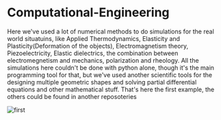 # Computational-Engineering
Here we've used a lot of numerical methods to do simulations for the real world situatuins, like Applied Thermodynamics, Elasticity and Plasticity(Deformation of the objects), Electromagnetism theory, Piezoelectricity, Elastic dielectrics, the combination between electromegnetism and mechanics, polarization and rheology. All the simulations here couldn't be done with python alone, though it's the main programming tool for that, but we've used another scientific tools for the designing multiple geometric shapes and solving partial differential equations and other mathematical stuff. That's here the first example, the others could be found in another reposoteries

![first](https://user-images.githubusercontent.com/23018970/43492542-bda45a4a-9529-11e8-876b-853eac29ded7.png)
